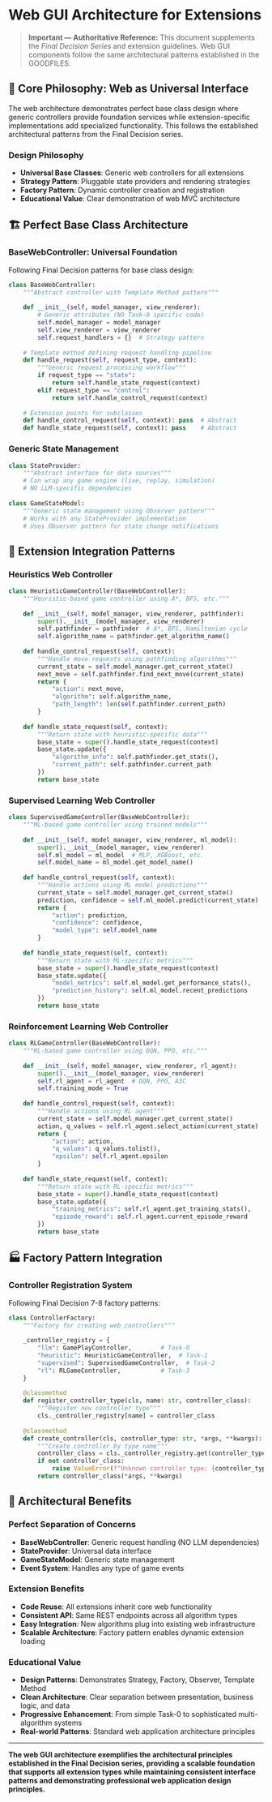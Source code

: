 # Web GUI Architecture for Extensions

> **Important — Authoritative Reference:** This document supplements the _Final Decision Series_ and extension guidelines. Web GUI components follow the same architectural patterns established in the GOODFILES.

## 🎯 **Core Philosophy: Web as Universal Interface**

The web architecture demonstrates perfect base class design where generic controllers provide foundation services while extension-specific implementations add specialized functionality. This follows the established architectural patterns from the Final Decision series.

### **Design Philosophy**
- **Universal Base Classes**: Generic web controllers for all extensions
- **Strategy Pattern**: Pluggable state providers and rendering strategies
- **Factory Pattern**: Dynamic controller creation and registration
- **Educational Value**: Clear demonstration of web MVC architecture

## 🏗️ **Perfect Base Class Architecture**

### **BaseWebController: Universal Foundation**
Following Final Decision patterns for base class design:

```python
class BaseWebController:
    """Abstract controller with Template Method pattern"""
    
    def __init__(self, model_manager, view_renderer):
        # Generic attributes (NO Task-0 specific code)
        self.model_manager = model_manager
        self.view_renderer = view_renderer
        self.request_handlers = {}  # Strategy pattern
        
    # Template method defining request handling pipeline
    def handle_request(self, request_type, context):
        """Generic request processing workflow"""
        if request_type == "state":
            return self.handle_state_request(context)
        elif request_type == "control":
            return self.handle_control_request(context)
        
    # Extension points for subclasses
    def handle_control_request(self, context): pass  # Abstract
    def handle_state_request(self, context): pass    # Abstract
```

### **Generic State Management**
```python
class StateProvider:
    """Abstract interface for data sources"""
    # Can wrap any game engine (live, replay, simulation)
    # NO LLM-specific dependencies
    
class GameStateModel:
    """Generic state management using Observer pattern"""
    # Works with any StateProvider implementation
    # Uses Observer pattern for state change notifications
```

## 🔧 **Extension Integration Patterns**

### **Heuristics Web Controller**
```python
class HeuristicGameController(BaseWebController):
    """Heuristic-based game controller using A*, BFS, etc."""
    
    def __init__(self, model_manager, view_renderer, pathfinder):
        super().__init__(model_manager, view_renderer)
        self.pathfinder = pathfinder  # A*, BFS, Hamiltonian cycle
        self.algorithm_name = pathfinder.get_algorithm_name()
    
    def handle_control_request(self, context):
        """Handle move requests using pathfinding algorithms"""
        current_state = self.model_manager.get_current_state()
        next_move = self.pathfinder.find_next_move(current_state)
        return {
            "action": next_move,
            "algorithm": self.algorithm_name,
            "path_length": len(self.pathfinder.current_path)
        }
    
    def handle_state_request(self, context):
        """Return state with heuristic-specific data"""
        base_state = super().handle_state_request(context)
        base_state.update({
            "algorithm_info": self.pathfinder.get_stats(),
            "current_path": self.pathfinder.current_path
        })
        return base_state
```

### **Supervised Learning Web Controller**
```python
class SupervisedGameController(BaseWebController):
    """ML-based game controller using trained models"""
    
    def __init__(self, model_manager, view_renderer, ml_model):
        super().__init__(model_manager, view_renderer)
        self.ml_model = ml_model  # MLP, XGBoost, etc.
        self.model_name = ml_model.get_model_name()
    
    def handle_control_request(self, context):
        """Handle actions using ML model predictions"""
        current_state = self.model_manager.get_current_state()
        prediction, confidence = self.ml_model.predict(current_state)
        return {
            "action": prediction,
            "confidence": confidence,
            "model_type": self.model_name
        }
    
    def handle_state_request(self, context):
        """Return state with ML-specific metrics"""
        base_state = super().handle_state_request(context)
        base_state.update({
            "model_metrics": self.ml_model.get_performance_stats(),
            "prediction_history": self.ml_model.recent_predictions
        })
        return base_state
```

### **Reinforcement Learning Web Controller**
```python
class RLGameController(BaseWebController):
    """RL-based game controller using DQN, PPO, etc."""
    
    def __init__(self, model_manager, view_renderer, rl_agent):
        super().__init__(model_manager, view_renderer)
        self.rl_agent = rl_agent  # DQN, PPO, A3C
        self.training_mode = True
    
    def handle_control_request(self, context):
        """Handle actions using RL agent"""
        current_state = self.model_manager.get_current_state()
        action, q_values = self.rl_agent.select_action(current_state)
        return {
            "action": action,
            "q_values": q_values.tolist(),
            "epsilon": self.rl_agent.epsilon
        }
    
    def handle_state_request(self, context):
        """Return state with RL-specific metrics"""
        base_state = super().handle_state_request(context)
        base_state.update({
            "training_metrics": self.rl_agent.get_training_stats(),
            "episode_reward": self.rl_agent.current_episode_reward
        })
        return base_state
```

## 🏭 **Factory Pattern Integration**

### **Controller Registration System**
Following Final Decision 7-8 factory patterns:

```python
class ControllerFactory:
    """Factory for creating web controllers"""
    
    _controller_registry = {
        "llm": GamePlayController,        # Task-0
        "heuristic": HeuristicGameController,  # Task-1
        "supervised": SupervisedGameController,  # Task-2
        "rl": RLGameController,           # Task-3
    }
    
    @classmethod
    def register_controller_type(cls, name: str, controller_class):
        """Register new controller type"""
        cls._controller_registry[name] = controller_class
    
    @classmethod
    def create_controller(cls, controller_type: str, *args, **kwargs):
        """Create controller by type name"""
        controller_class = cls._controller_registry.get(controller_type)
        if not controller_class:
            raise ValueError(f"Unknown controller type: {controller_type}")
        return controller_class(*args, **kwargs)
```

## 🎯 **Architectural Benefits**

### **Perfect Separation of Concerns**
- **BaseWebController**: Generic request handling (NO LLM dependencies)
- **StateProvider**: Universal data interface
- **GameStateModel**: Generic state management
- **Event System**: Handles any type of game events

### **Extension Benefits**
- **Code Reuse**: All extensions inherit core web functionality
- **Consistent API**: Same REST endpoints across all algorithm types
- **Easy Integration**: New algorithms plug into existing web infrastructure
- **Scalable Architecture**: Factory pattern enables dynamic extension loading

### **Educational Value**
- **Design Patterns**: Demonstrates Strategy, Factory, Observer, Template Method
- **Clean Architecture**: Clear separation between presentation, business logic, and data
- **Progressive Enhancement**: From simple Task-0 to sophisticated multi-algorithm systems
- **Real-world Patterns**: Standard web application architecture principles

---

**The web GUI architecture exemplifies the architectural principles established in the Final Decision series, providing a scalable foundation that supports all extension types while maintaining consistent interface patterns and demonstrating professional web application design principles.**

